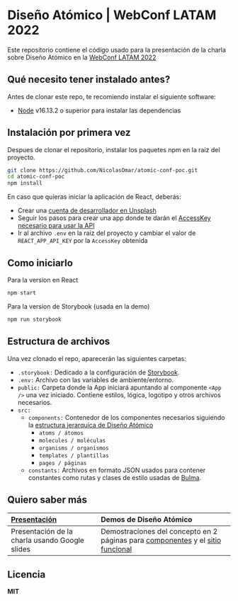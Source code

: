 # Diseño Atómico | WebConf LATAM 2022

Este repositorio contiene el código usado para la presentación de la charla sobre Diseño Atómico en la [WebConf LATAM 2022](https://webconf.tech/)

## Qué necesito tener instalado antes?
Antes de clonar este repo, te recomiendo instalar el siguiente software:
- [Node](https://nodejs.org/en/download/) v16.13.2 o superior para instalar las dependencias

## Instalación por primera vez
Despues de clonar el repositorio, instalar los paquetes npm en la raiz del proyecto.
```sh
git clone https://github.com/NicolasOmar/atomic-conf-poc.git
cd atomic-conf-poc
npm install
```
En caso que quieras iniciar la aplicación de React, deberás:
- Crear una [cuenta de desarrollador en Unsplash](https://unsplash.com/developers)
- Seguir los pasos para crear una app donde te darán el [AccessKey necesario para usar la API](https://unsplash.com/documentation#authorization)
- Ir al archivo `.env` en la raiz del proyecto y cambiar el valor de `REACT_APP_API_KEY` por la `AccessKey` obtenida

## Como iniciarlo
Para la version en React
```sh
npm start
```
Para la version de Storybook (usada en la demo)
```sh
npm run storybook
```

## Estructura de archivos
Una vez clonado el repo, aparecerán las siguientes carpetas:
- `.storybook:` Dedicado a la configuración de [Storybook](https://storybook.js.org/).
- `.env:` Archivo con las variables de ambiente/entorno.
- `public:` Carpeta donde la App iniciará apuntando al componente `<App />` una vez iniciado. Contiene estilos, lógica, logotipo y otros archivos necesarios.
- `src:`
  - `components:` Contenedor de los componentes necesarios siguiendo la [estructura jerarquíca de Diseño Atómico](https://atomicdesign.bradfrost.com/chapter-2/)
    - `atoms / átomos`
    - `molecules / moléculas`
    - `organisms / organismos`
    - `templates / plantillas`
    - `pages / páginas`
  - `constants:` Archivos en formato JSON usados para contener constantes como rutas y clases de estilo usadas de [Bulma](https://bulma.io/).

## Quiero saber más
| [Presentación](https://docs.google.com/presentation/d/1hT0AUbK7zBjp4yqxOXr9je8JvPR0Flo2d6s15M7SVAc/edit?usp=sharing) | Demos de Diseño Atómico |
| :--- | :--- |
| Presentación de la charla usando Google slides | Demostraciones del concepto en 2 páginas para [componentes](https://atomiconfpage.netlify.app/) y el [sitio funcional](https://atomiconfpage.netlify.app/) |

## Licencia
**MIT**
